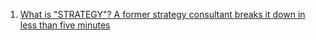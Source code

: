 1. [What is "STRATEGY"? A former strategy consultant breaks it down in less than five minutes](https://youtu.be/otrYsEU3ctk)